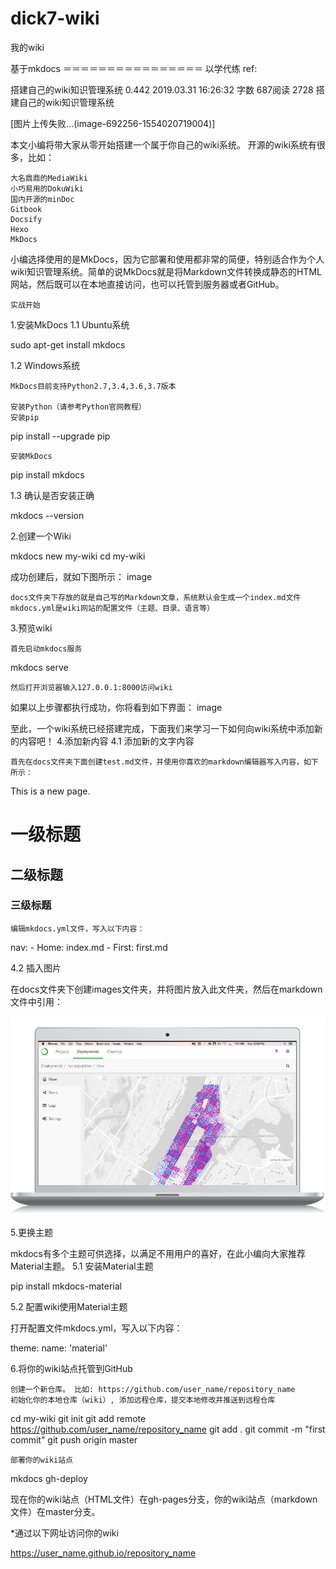 # dick7-wiki
我的wiki

基于mkdocs
＝＝＝＝＝＝＝＝＝＝＝＝＝＝＝＝
以学代练
ref:

搭建自己的wiki知识管理系统
0.442
2019.03.31 16:26:32
字数 687阅读 2728
搭建自己的wiki知识管理系统

[图片上传失败...(image-692256-1554020719004)]

本文小编将带大家从零开始搭建一个属于你自己的wiki系统。
开源的wiki系统有很多，比如：

    大名鼎鼎的MediaWiki
    小巧易用的DokuWiki
    国内开源的minDoc
    Gitbook
    Docsify
    Hexo
    MkDocs

小编选择使用的是MkDocs，因为它部署和使用都非常的简便，特别适合作为个人wiki知识管理系统。简单的说MkDocs就是将Markdown文件转换成静态的HTML网站，然后既可以在本地直接访问，也可以托管到服务器或者GitHub。

    实战开始

1.安装MkDocs
1.1 Ubuntu系统


sudo apt-get install mkdocs

1.2 Windows系统

    MkDocs目前支持Python2.7,3.4,3.6,3.7版本

    安装Python（请参考Python官网教程）
    安装pip

pip install --upgrade pip

    安装MkDocs

pip install mkdocs

1.3 确认是否安装正确

mkdocs --version

2.创建一个Wiki

mkdocs new my-wiki
cd my-wiki

成功创建后，就如下图所示：
image

    docs文件夹下存放的就是自己写的Markdown文章，系统默认会生成一个index.md文件
    mkdocs.yml是wiki网站的配置文件（主题、目录、语言等）

3.预览wiki

    首先启动mkdocs服务

mkdocs serve

    然后打开浏览器输入127.0.0.1:8000访问wiki

如果以上步骤都执行成功，你将看到如下界面：
image

至此，一个wiki系统已经搭建完成，下面我们来学习一下如何向wiki系统中添加新的内容吧！
4.添加新内容
4.1 添加新的文字内容

    首先在docs文件夹下面创建test.md文件，并使用你喜欢的markdown编辑器写入内容，如下所示：

This is a new page.

# 一级标题

## 二级标题

### 三级标题

    编辑mkdocs.yml文件，写入以下内容：

nav:
    - Home: index.md
    - First: first.md

4.2 插入图片

在docs文件夹下创建images文件夹，并将图片放入此文件夹，然后在markdown文件中引用：

![mkdocs](images/mkdocs.png)

5.更换主题

mkdocs有多个主题可供选择，以满足不用用户的喜好，在此小编向大家推荐Material主题。
5.1 安装Material主题


pip install mkdocs-material

5.2 配置wiki使用Material主题

打开配置文件mkdocs.yml，写入以下内容：

theme:
  name: 'material'

6.将你的wiki站点托管到GitHub

    创建一个新仓库。 比如: https://github.com/user_name/repository_name
    初始化你的本地仓库（wiki）, 添加远程仓库，提交本地修改并推送到远程仓库

cd my-wiki
git init
git add remote https://github.com/user_name/repository_name
git add .
git commit -m "first commit"
git push origin master

    部署你的wiki站点

mkdocs gh-deploy

现在你的wiki站点（HTML文件）在gh-pages分支，你的wiki站点（markdown文件）在master分支。

*通过以下网址访问你的wiki

https://user_name.github.io/repository_name
